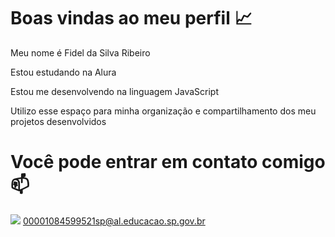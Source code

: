 # Boas vindas ao meu perfil 📈

Meu nome é Fidel da Silva Ribeiro

Estou estudando na Alura

Estou me desenvolvendo na linguagem JavaScript

Utilizo esse espaço para minha organização e compartilhamento dos meu projetos desenvolvidos

# Você pode entrar em contato comigo 📫

![](link)
00001084599521sp@al.educacao.sp.gov.br
